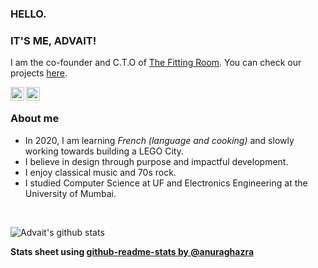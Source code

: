 ### HELLO.

### IT'S ME, ADVAIT!

I am the co-founder and C.T.O of [The Fitting Room](https://www.thefittingroom.tech). You can check our projects [here](https://github.com/TheFittingRoom).


<a href="https://www.linkedin.com/in/ambeskar/">
  <img align="left" alt="Advait's LinkdeIn" width="22px" src="https://cdn.jsdelivr.net/npm/simple-icons@v3/icons/linkedin.svg" />
</a>
<a href="https://www.twitter.com/ambeskaradvait/">
  <img align="left" alt="Advait's Twitter" width="22px" src="https://cdn.jsdelivr.net/npm/simple-icons@v3/icons/twitter.svg" />
</a>
<br />


### About me
- In 2020, I am learning *French (language and cooking)* and slowly working towards building a LEGO City.
- I believe in design through purpose and impactful development.
- I enjoy classical music and 70s rock.
- I studied Computer Science at UF and Electronics Engineering at the University of Mumbai.
<br />

![Advait's github stats](https://github-readme-stats.vercel.app/api?username=advaitambeskar&count_private=true&hide=contribs,prs&show_icons=true&hide_rank=true&theme=dracula)


**Stats sheet using [github-readme-stats by @anuraghazra](https://github.com/anuraghazra/github-readme-stats)**
